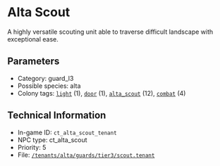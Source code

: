 # Alta Scout

A highly versatile scouting unit able to traverse difficult landscape with exceptional ease.

## Parameters

- Category: guard_l3
- Possible species: alta
- Colony tags: [`light`](https://ceterai.github.io/MyEnternia/Wiki/Tags/Light) (1), [`door`](https://ceterai.github.io/MyEnternia/Wiki/Tags/Door) (1), [`alta_scout`](https://ceterai.github.io/MyEnternia/Wiki/Tags/AltaScout) (12), [`combat`](https://ceterai.github.io/MyEnternia/Wiki/Tags/Combat) (4)

## Technical Information

- In-game ID: `ct_alta_scout_tenant`
- NPC type: ct_alta_scout
- Priority: 5
- File: [`/tenants/alta/guards/tier3/scout.tenant`](https://github.com/Ceterai/Enternia/blob/main/tenants/alta/guards/tier3/scout.tenant)
